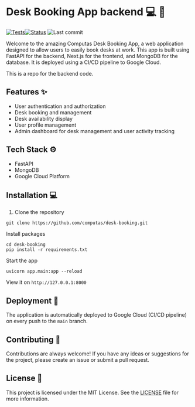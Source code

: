 # Desk Booking App backend :computer: :office:

[![Tests](https://github.com/computas/desk-booking/actions/workflows/test_on_push.yml/badge.svg?branch=main)](https://github.com/computas/desk-booking/actions/workflows/test_on_push.yml)[![Status](https://img.shields.io/website?down_color=red&down_message=offline&up_message=online&url=https%3A%2F%2Fdesk-booking-backend-ouh3cj4nwa-ew.a.run.app%2Fdocs)](https://desk-booking-backend-ouh3cj4nwa-ew.a.run.app/docs) ![Last commit](https://img.shields.io/github/last-commit/computas/desk-booking)


Welcome to the amazing Computas Desk Booking App, a web application designed to allow users to easily book desks at work. This app is built using FastAPI for the backend, Next.js for the frontend, and MongoDB for the database. It is deployed using a CI/CD pipeline to Google Cloud.

This is a repo for the backend code.

## Features :sparkles:

- User authentication and authorization
- Desk booking and management
- Desk availability display
- User profile management
- Admin dashboard for desk management and user activity tracking

## Tech Stack :gear:

- FastAPI
- MongoDB
- Google Cloud Platform

## Installation :computer:

1. Clone the repository
```
git clone https://github.com/computas/desk-booking.git
```

Install packages

```
cd desk-booking
pip install -r requirements.txt
```

Start the app
```
uvicorn app.main:app --reload
```

View it on `http://127.0.0.1:8000`


## Deployment :rocket:

The application is automatically deployed to Google Cloud (CI/CD pipeline) on every push to the `main` branch.


## Contributing :handshake:

Contributions are always welcome! If you have any ideas or suggestions for the project, please create an issue or submit a pull request.

## License :scroll:

This project is licensed under the MIT License. See the [LICENSE](/LICENSE) file for more information.



